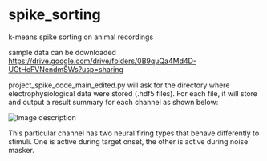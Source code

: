 # spike_sorting
k-means spike sorting on animal recordings

sample data can be downloaded 
https://drive.google.com/drive/folders/0B9quQa4Md4D-UGtHeFVNendmSWs?usp=sharing

project_spike_code_main_edited.py will ask for the directory where electrophysiological data were stored (.hdf5 files). For each file, it will store and output a result summary for each channel as shown below:

![Image description](https://photos.google.com/album/AF1QipMOMm4t_Fu0x0X6ZQYtAQ-1hHIKO8OpFNimhsQj/photo/AF1QipOdyba7eQda0q8JPQR3RE0n34j1O33-UleHplcy)

This particular channel has two neural firing types that behave differently to stimuli. One is active during target onset, the other is active during noise masker.
